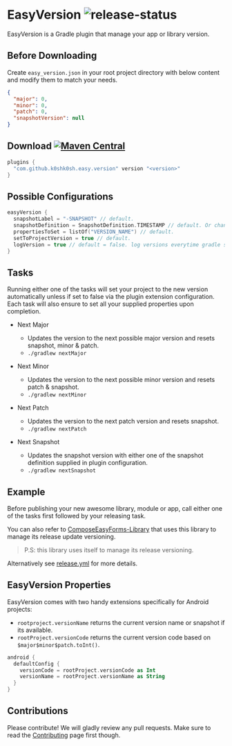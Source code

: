 # EasyVersion ![release-status](https://github.com/k0shk0sh/EasyVersion/actions/workflows/release.yml/badge.svg)

EasyVersion is a Gradle plugin that manage your app or library version.

## Before Downloading

Create `easy_version.json` in your root project directory with below content and modify them to
match your needs.

```json
{
  "major": 0,
  "minor": 0,
  "patch": 0,
  "snapshotVersion": null
}
```

## Download [![Maven Central](https://maven-badges.herokuapp.com/maven-central/com.github.k0shk0sh/easyversion/badge.svg)](https://maven-badges.herokuapp.com/maven-central/com.github.k0shk0sh/easyversion)

```kotlin
plugins {
  "com.github.k0shk0sh.easy.version" version "<version>"
}
```

## Possible Configurations

```kotlin
easyVersion {
  snapshotLabel = "-SNAPSHOT" // default.
  snapshotDefinition = SnapshotDefinition.TIMESTAMP // default. Or change to DATE_SECONDS, COMMIT.
  propertiesToSet = listOf("VERSION_NAME") // default.
  setToProjectVersion = true // default.
  logVersion = true // default = false. log versions everytime gradle syncs.
}
```

## Tasks

Running either one of the tasks will set your project to the new version automatically unless if set
to false via the plugin extension configuration. Each task will also ensure to set all your supplied
properties upon completion.

- Next Major
  - Updates the version to the next possible major version and resets snapshot, minor & patch.
  - `./gradlew nextMajor`

- Next Minor
  - Updates the version to the next possible minor version and resets patch & snapshot.
  - `./gradlew nextMinor`

- Next Patch
  - Updates the version to the next patch version and resets snapshot.
  - `./gradlew nextPatch`

- Next Snapshot
  - Updates the snapshot version with either one of the snapshot definition supplied in plugin
    configuration.
  - `./gradlew nextSnapshot`

## Example

Before publishing your new awesome library, module or app, call either one of the tasks first
followed by your releasing task.

You can also refer to [ComposeEasyForms-Library](https://github.com/k0shk0sh/ComposeEasyForms) that
uses this library to manage its release update versioning.

> P.S: this library uses itself to manage its release versioning.

Alternatively see [release.yml](./.github/workflows/release.yml) for more details.

## EasyVersion Properties

EasyVersion comes with two handy extensions specifically for Android projects:

- `rootproject.versionName` returns the current version name or snapshot if its available.
- `rootProject.versionCode` returns the current version code based on `$major$minor$patch.toInt()`.

```kotlin
android {
  defaultConfig {
    versionCode = rootProject.versionCode as Int
    versionName = rootProject.versionName as String
  }
}
```

## Contributions

Please contribute! We will gladly review any pull requests. Make sure to read
the [Contributing](.github/CONTRIBUTING.md) page first though.
